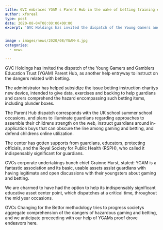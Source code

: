 ```yaml
---
title: GVC embraces YGAM s Parent Hub in the wake of betting training device launches
author: xforeal 
type: post
date: 2020-08-04T00:00:00+00:00
excerpt: 'GVC Holdings has invited the dispatch of the Young Gamers and Gamblers Education Trust (YGAM) Parent Hub, as another help entry to teach on the dangers related with gambling '


image : images/news/2020/08/YGAM-4.jpg
categories:
  - news

---
```

GVC Holdings has invited the dispatch of the Young Gamers and Gamblers Education Trust (YGAM) Parent Hub, as another help entryway to instruct on the dangers related with betting. 

The administrator has helped subsidize the issue betting instruction charitys new device, intended to give data, exercises and backing to help guardians and carers comprehend the hazard encompassing such betting items, including plunder boxes. 

The Parent Hub dispatch corresponds with the UK school summer school occasions, and plans to illuminate guardians regarding approaches to assemble their childrens strength on the web, instruct guardians around in-application buys that can obscure the line among gaming and betting, and defend childrens online utilization. 

The center has gotten supports from guardians, educators, protecting officials, and the Royal Society for Public Health (RSPH), who called it indispensably significant for guardians. 

GVCs corporate undertakings bunch chief Grainne Hurst, stated: YGAM is a fantastic association and its basic, usable assets assist guardians with having legitimate and open discussions with their youngsters about gaming and betting. 

We are charmed to have had the option to help its indispensably significant educative asset center point, which dispatches at a critical time, throughout the mid year occasions. 

GVCs Changing for the Bettor methodology tries to progress societys aggregate comprehension of the dangers of hazardous gaming and betting, and we anticipate proceeding with our help of YGAMs proof drove endeavors here.
